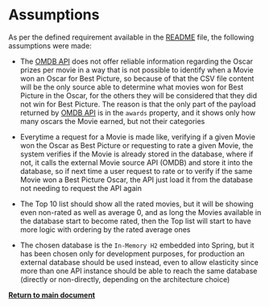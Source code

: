 # Assumptions

As per the defined requirement available in the [README](https://github.com/daniel-chiuratto-seabra/movieapi/blob/main/README.md)
file, the following assumptions were made:

* The [OMDB API](http://omdbapi.com) does not offer reliable information regarding the Oscar prizes per movie in a way
that is not possible to identify when a Movie won an Oscar for Best Picture, so because of that the CSV file content
will be the only source able to determine what movies won for Best Picture in the Oscar, for the others they will be
considered that they did not win for Best Picture. The reason is that the only part of the payload returned by
[OMDB API](http://omdbapi.com) is in the `awards` property, and it shows only how many oscars the Movie earned, but not
their categories

* Everytime a request for a Movie is made like, verifying if a given Movie won the Oscar as Best Picture or requesting
to rate a given Movie, the system verifies if the Movie is already stored in the database, where if not, it calls the
external Movie source API (OMDB) and store it into the database, so if next time a user request to rate or to verify if
the same Movie won a Best Picture Oscar, the API just load it from the database not needing to request the API again

* The Top 10 list should show all the rated movies, but it will be showing even non-rated as well as average 0, and as
long the Movies available in the database start to become rated, then the Top list will start to have more logic with
ordering by the rated average ones

* The chosen database is the `In-Memory H2` embedded into Spring, but it has been chosen only for development purposes,
for production an external database should be used instead, even to allow elasticity since more than one API instance
should be able to reach the same database (directly or non-directly, depending on the architecture choice)

[**Return to main document**](https://github.com/daniel-chiuratto-seabra/movieapi/blob/main/README.md)